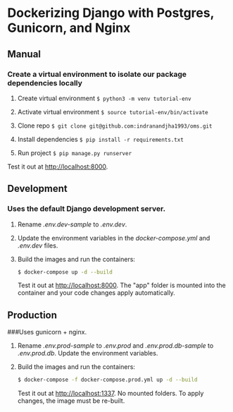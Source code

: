 # Dockerizing Django with Postgres, Gunicorn, and Nginx

## Manual
### Create a virtual environment to isolate our package dependencies locally

1. Create virtual environment
`$ python3 -m venv tutorial-env
`

2. Activate virtual environment
` $ source tutorial-env/bin/activate
`

3. Clone repo
`$ git clone git@github.com:indranandjha1993/oms.git
`

4. Install dependencies
`$ pip install -r requirements.txt
`

5. Run project
`$ pip manage.py runserver
`

Test it out at [http://localhost:8000](http://localhost:8000).

## Development

### Uses the default Django development server.

1. Rename *.env.dev-sample* to *.env.dev*.
1. Update the environment variables in the *docker-compose.yml* and *.env.dev* files.
1. Build the images and run the containers:

    ```sh
    $ docker-compose up -d --build
    ```

    Test it out at [http://localhost:8000](http://localhost:8000). The "app" folder is mounted into the container and your code changes apply automatically.

## Production

###Uses gunicorn + nginx.

1. Rename *.env.prod-sample* to *.env.prod* and *.env.prod.db-sample* to *.env.prod.db*. Update the environment variables.
1. Build the images and run the containers:

    ```sh
    $ docker-compose -f docker-compose.prod.yml up -d --build
    ```

    Test it out at [http://localhost:1337](http://localhost:1337). No mounted folders. To apply changes, the image must be re-built.
